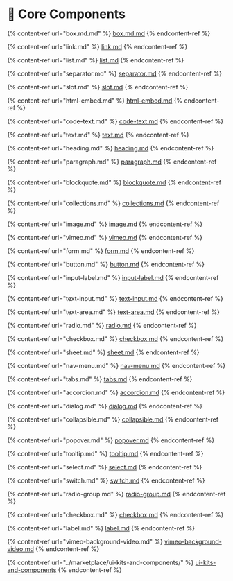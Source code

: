 # 🧩 Core Components

{% content-ref url="box.md.md" %}
[box.md.md](box.md.md)
{% endcontent-ref %}

{% content-ref url="link.md" %}
[link.md](link.md)
{% endcontent-ref %}

{% content-ref url="list.md" %}
[list.md](list.md)
{% endcontent-ref %}

{% content-ref url="separator.md" %}
[separator.md](separator.md)
{% endcontent-ref %}

{% content-ref url="slot.md" %}
[slot.md](slot.md)
{% endcontent-ref %}

{% content-ref url="html-embed.md" %}
[html-embed.md](html-embed.md)
{% endcontent-ref %}

{% content-ref url="code-text.md" %}
[code-text.md](code-text.md)
{% endcontent-ref %}

{% content-ref url="text.md" %}
[text.md](text.md)
{% endcontent-ref %}

{% content-ref url="heading.md" %}
[heading.md](heading.md)
{% endcontent-ref %}

{% content-ref url="paragraph.md" %}
[paragraph.md](paragraph.md)
{% endcontent-ref %}

{% content-ref url="blockquote.md" %}
[blockquote.md](blockquote.md)
{% endcontent-ref %}

{% content-ref url="collections.md" %}
[collections.md](collections.md)
{% endcontent-ref %}

{% content-ref url="image.md" %}
[image.md](image.md)
{% endcontent-ref %}

{% content-ref url="vimeo.md" %}
[vimeo.md](vimeo.md)
{% endcontent-ref %}

{% content-ref url="form.md" %}
[form.md](form.md)
{% endcontent-ref %}

{% content-ref url="button.md" %}
[button.md](button.md)
{% endcontent-ref %}

{% content-ref url="input-label.md" %}
[input-label.md](input-label.md)
{% endcontent-ref %}

{% content-ref url="text-input.md" %}
[text-input.md](text-input.md)
{% endcontent-ref %}

{% content-ref url="text-area.md" %}
[text-area.md](text-area.md)
{% endcontent-ref %}

{% content-ref url="radio.md" %}
[radio.md](radio.md)
{% endcontent-ref %}

{% content-ref url="checkbox.md" %}
[checkbox.md](checkbox.md)
{% endcontent-ref %}

{% content-ref url="sheet.md" %}
[sheet.md](sheet.md)
{% endcontent-ref %}

{% content-ref url="nav-menu.md" %}
[nav-menu.md](nav-menu.md)
{% endcontent-ref %}

{% content-ref url="tabs.md" %}
[tabs.md](tabs.md)
{% endcontent-ref %}

{% content-ref url="accordion.md" %}
[accordion.md](accordion.md)
{% endcontent-ref %}

{% content-ref url="dialog.md" %}
[dialog.md](dialog.md)
{% endcontent-ref %}

{% content-ref url="collapsible.md" %}
[collapsible.md](collapsible.md)
{% endcontent-ref %}

{% content-ref url="popover.md" %}
[popover.md](popover.md)
{% endcontent-ref %}

{% content-ref url="tooltip.md" %}
[tooltip.md](tooltip.md)
{% endcontent-ref %}

{% content-ref url="select.md" %}
[select.md](select.md)
{% endcontent-ref %}

{% content-ref url="switch.md" %}
[switch.md](switch.md)
{% endcontent-ref %}

{% content-ref url="radio-group.md" %}
[radio-group.md](radio-group.md)
{% endcontent-ref %}

{% content-ref url="checkbox.md" %}
[checkbox.md](checkbox.md)
{% endcontent-ref %}

{% content-ref url="label.md" %}
[label.md](label.md)
{% endcontent-ref %}

{% content-ref url="vimeo-background-video.md" %}
[vimeo-background-video.md](vimeo-background-video.md)
{% endcontent-ref %}

{% content-ref url="../marketplace/ui-kits-and-components/" %}
[ui-kits-and-components](../marketplace/ui-kits-and-components/)
{% endcontent-ref %}
